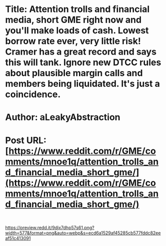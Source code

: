 # Title: Attention trolls and financial media, short GME right now and you'll make loads of cash. Lowest borrow rate ever, very little risk! Cramer has a great record and says this will tank. Ignore new DTCC rules about plausible margin calls and members being liquidated. It's just a coincidence.
# Author: aLeakyAbstraction
# Post URL: [https://www.reddit.com/r/GME/comments/mnoe1q/attention_trolls_and_financial_media_short_gme/](https://www.reddit.com/r/GME/comments/mnoe1q/attention_trolls_and_financial_media_short_gme/)


&#x200B;

https://preview.redd.it/9djx7dhp57s61.png?width=577&format=png&auto=webp&s=ecd6a1529af45285cb577fddc82eeaf51c413091